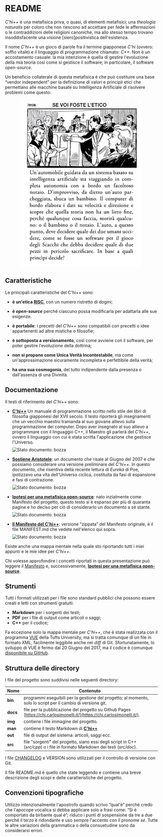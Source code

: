 # README

*C'hi++* è una metafisica priva, o quasi, di elementi metafisici; una *theologia naturalis* per coloro che non riescono ad accettare per fede le affermazioni o le contraddizioni delle religioni canoniche, ma allo stesso tempo trovano insoddisfacente una visione [siero]positivistica dell'esistenza.  

Il nome *C'hi++* è un gioco di parole fra il termine giapponese *C'hi* (ovvero: soffio vitale) e il linguaggio di programmazione chiamato: *C++*. Non è un accostamento casuale: la mia intenzione è quella di gestire l'evoluzione della mia teoria così come si gestisce il software; in particolare, il software *open-source*.

Un beneficio collaterale di questa metafisica è che può costituire una base “vendor independent” per la definizione di valori e principii etici che permettano alle macchine basate su Intelligenza Artificiale di risolvere problemi come questo:  

<p align=center>
<img src="./img/quiz.png">
</p>

## Caratteristiche

Le principali caratteristiche del C'hi++ sono:

- __è un'etica [RISC](http://www.treccani.it/enciclopedia/risc/)__, con un numero ristretto di dogmi;

- **è _open-source_** perché ciascuno possa modificarla per adattarla alle sue esigenze. 

- **è portabile**: i precetti del *C'hi++* sono compatibili con precetti o idee appartenenti ad altre mistiche o filosofie;

- **è sottoposta a versionamento**, così come avviene con il software, per poter gestire l'evoluzione della dottrina;

- **non si propone come Unica Verità Incontestabile**, ma come un'approssimazione sicuramente incompleta e perfettibile della verità;

- **ha una sua cosmogonia**, del tutto indipendente dalla presenza o dall'assenza di una Divinità. 


## Documentazione

Il testi di riferimento del *C'hi++* sono:

- [**C'hi++**](man/) Un manuale di programmazione scritto nello stile dei libri di filosofia giapponesi del XVII secolo. Il testo riporterà gli insegnamenti che un vecchio maestro tramanda al suo giovane allievo sulla programmazione dei computer. Dopo aver insegnato al suo allievo a programmare con il linguaggio C++, il Maestro gli parlerà del *C'hi++*, ovvero il linguaggio con cui è stata scritta l'applicazione che gestisce l'Universo.<br/> <img src="https://img.shields.io/badge/stato-redazione-orange" alt="Stato documento: bozza" height="20" style="padding-top:0.5rem">

- [**Sostiene Aristotele**](src/doc/sostiene-aristotele.md): un documento che risale al Giugno del 2007 e che possiamo considerare una versione preliminare del *C'hi++*. In questo documento, che risentiva della recente lettura di *Eureka* di Poe, ipotizzavo una vita dell'Universo ciclica, costituita da fasi di espansione e fasi di contrazione.<br/><img src="https://img.shields.io/badge/stato-completato-green" alt="Stato documento: bozza" height="20" style="padding-top:0.5rem">

- [**Ipotesi per una metafisica open-source**](src/doc/ipotesi-per-una-metafisica-open-source.md): nato inzialmente come Manifesto del progetto, questo testo si è espanso per più di quaranta pagine e ho deciso per ciò di considerarlo un documento a sé stante.<br/><img src="https://img.shields.io/badge/stato-completato-green" alt="Stato documento: bozza" height="20" style="padding-top:0.5rem">

- [**Il Manifesto del C'hi++**](MANIFEST.md): versione “zippata” del Manifesto originale, è il file MANIFEST.md che vedete nell'elenco qui sopra.<br/><img src="https://img.shields.io/badge/stato-completato-green" alt="Stato documento: bozza" height="20" style="padding-top:0.5rem">

Esiste anche una mappa mentale nella quale sto riportando tutti i miei appunti e le mie idee per *C'hi++*. 

Chi volesse approfondire i concetti riportati in questa presentazione può leggere il [Manifesto](MANIFEST.md) e, successivamente, [**Ipotesi per una metafisica open-source**](src/doc/ipotesi-per-una-metafisica-open-source.md).

## Strumenti
Tutti i formati utilizzati per i file sono standard pubblici che possono essere creati e letti con strumenti gratuiti: 

- **Markdown** per i sorgenti dei testi;
- **PDF** per i file di output come articoli o saggi;
- **C++** per il codice;

Fa eccezione solo la mappa mentale per *C'hi++*, che è stata realizzata con il programma [VUE](https://vue.tufts.edu/) della Tufts University, ma si tratta comunque di un file in formato XML, facilmente leggibile anche nei *diff* di Git.
Sfortunatamente, lo sviluppo di VUE è fermo dal 20 Giugno del 2017, ma il codice è comunque [disponibile su GitHub](https://github.com/VUE/VUE).

 
## Struttura delle directory
I file del progetto sono suddivisi nelle seguenti directory:

| Nome  | Contenuto
|---|---|
|**bin**| programmi eseguibili per la gestione del progetto; al momento, solo lo script per il cambio di versione git.
| **docs** | file per la pubblicazione del progetto su Github Pages [https://chi.carlosimonelli.it/](https://chi.carlosimonelli.it/).
| **img** | contiene i file immagine del progetto.
| **man** | contiene il testo Markdown di [**C'hi++**](man/) 
| **out** | file di output del sistema: articoli, saggi ecc.
| **src** | file "sorgenti" del progetto, siano essi degli script in C++ (*src/cpp*) o i file in formato Markdown dei testi (*src/doc*).

I file [CHANGELOG](CHANGELOG.md) e VERSION sono utilizzati per il controllo di versione con Git. 

Il file README.md è quello che state leggendo e contiene una breve descrizione degli scopi e delle caratteristiche del progetto.

## Convenzioni tipografiche
Utilizzo intenzionalmente l'apostrofo quando scrivo ”qual'è” perché credo che l'apocope vocalica si debba applicare solo a frasi come: “Si è comportato da birbante qual è”; riduco i punti di sospensione da tre a due perché il terzo è ridondante e uso sempre l'accento con il pronome *sé*.
Tutte le altre variazioni della grammatica o della consuetudine sono da considerarsi errori.

